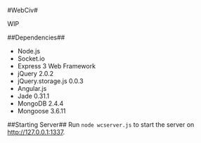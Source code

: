 #WebCiv#

WIP

##Dependencies##
* Node.js
* Socket.io
* Express 3 Web Framework
* jQuery 2.0.2
* jQuery.storage.js 0.0.3
* Angular.js
* Jade 0.31.1
* MongoDB 2.4.4
* Mongoose 3.6.11

##Starting Server##
Run `node wcserver.js` to start the server on http://127.0.0.1:1337.